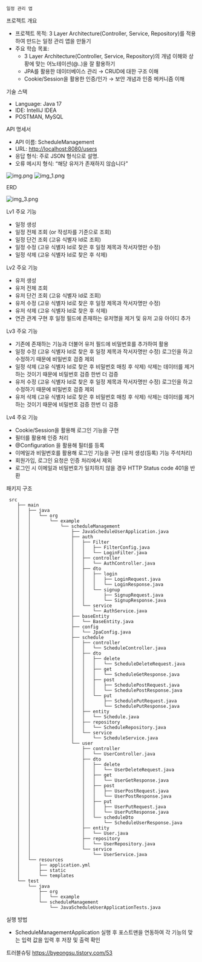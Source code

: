     일정 관리 앱
프로젝트 개요
- 프로젝트 목적: 3 Layer Architecture(Controller, Service, Repository)를 적용하여 만드는 일정 관리 앱을 만들기
- 주요 학습 목표: 
  - 3 Layer Architecture(Controller, Service, Repository)의 개념 이해와 상황에 맞는 어노테이션(@..)을 잘 활용하기
  - JPA를 활용한 데이터베이스 관리 → CRUD에 대한 구조 이해
  - Cookie/Session을 활용한 인증/인가 → 보안 개념과 인증 메커니즘 이해

기술 스택
- Language: Java 17
- IDE: IntelliJ IDEA
- POSTMAN, MySQL

API 명세서
- API 이름: ScheduleManagement
- URL: [http://localhost:8080/users](http://localhost:8080/users)
- 응답 형식: 주로 JSON 형식으로 설명.
- 오류 메시지 형식: “해당 유저가 존재하지 않습니다”

![img.png](img.png)
![img_1.png](img_1.png)

ERD

![img_3.png](img_3.png)


Lv1 주요 기능
- 일정 생성
- 일정 전체 조회 (or 작성자를 기준으로 조회)
- 일정 단건 조회 (고유 식별자 Id로 조회)
- 일정 수정 (고유 식별자 Id로 찾은 후 일정 제목과 작서자명만 수정) 
- 일정 삭제 (고유 식별자 Id로 찾은 후 삭제) 

Lv2 주요 기능
- 유저 생성
- 유저 전체 조회 
- 유저 단건 조회 (고유 식별자 Id로 조회)
- 유저 수정 (고유 식별자 Id로 찾은 후 일정 제목과 작서자명만 수정) 
- 유저 삭제 (고유 식별자 Id로 찾은 후 삭제) 
- 연관 관계 구현 후 일정 필드에 존재하는 유저명을 제거 및 유저 고유 아이디 추가

Lv3 주요 기능
- 기존에 존재하는 기능과 더불어 유저 필드에 비밀번호를 추가하여 활용
- 일정 수정 (고유 식별자 Id로 찾은 후 일정 제목과 작서자명만 수정) 로그인을 하고 수정하기 때문에 비밀번호 검증 제외
- 일정 삭제 (고유 식별자 Id로 찾은 후 비밀번호 매칭 후 삭제) 삭제는 데이터를 제거하는 것이기 때문에 비밀번호 검증 한번 더 검증
- 유저 수정 (고유 식별자 Id로 찾은 후 일정 제목과 작서자명만 수정) 로그인을 하고 수정하기 때문에 비밀번호 검증 제외
- 유저 삭제 (고유 식별자 Id로 찾은 후 비밀번호 매칭 후 삭제) 삭제는 데이터를 제거하는 것이기 때문에 비밀번호 검증 한번 더 검증

Lv4 주요 기능
- Cookie/Session을 활용해 로그인 기능을 구현
- 필터를 활용해 인증 처리
- @Configuration 을 활용해 필터를 등록
- 이메일과 비밀번호를 활용해 로그인 기능을 구현 (유저 생성(등록) 기능 주석처리)
- 회원가입, 로그인 요청은 인증 처리에서 제외
- 로그인 시 이메일과 비밀번호가 일치하지 않을 경우 HTTP Status code 401을 반환

패키지 구조
````
 src
    ├── main
    │   ├── java
    │   │   └── org
    │   │       └── example
    │   │           └── scheduleManagement
    │   │               ├── JavaScheduleUserApplication.java
    │   │               ├── auth
    │   │               │   ├── Filter
    │   │               │   │   ├── FilterConfig.java
    │   │               │   │   └── LoginFilter.java
    │   │               │   ├── controller
    │   │               │   │   └── AuthController.java
    │   │               │   ├── dto
    │   │               │   │   ├── login
    │   │               │   │   │   ├── LoginRequest.java
    │   │               │   │   │   └── LoginResponse.java
    │   │               │   │   └── signup
    │   │               │   │       ├── SignupRequest.java
    │   │               │   │       └── SignupResponse.java
    │   │               │   └── service
    │   │               │       └── AuthService.java
    │   │               ├── baseEntity
    │   │               │   └── BaseEntity.java
    │   │               ├── config
    │   │               │   └── JpaConfig.java
    │   │               ├── schedule
    │   │               │   ├── controller
    │   │               │   │   └── ScheduleController.java
    │   │               │   ├── dto
    │   │               │   │   ├── delete
    │   │               │   │   │   └── ScheduleDeleteRequest.java
    │   │               │   │   ├── get
    │   │               │   │   │   └── ScheduleGetResponse.java
    │   │               │   │   ├── post
    │   │               │   │   │   ├── SchedulePostRequest.java
    │   │               │   │   │   └── SchedulePostResponse.java
    │   │               │   │   └── put
    │   │               │   │       ├── SchedulePutRequest.java
    │   │               │   │       └── SchedulePutResponse.java
    │   │               │   ├── entity
    │   │               │   │   └── Schedule.java
    │   │               │   ├── repository
    │   │               │   │   └── ScheduleRepository.java
    │   │               │   └── service
    │   │               │       └── ScheduleService.java
    │   │               └── user
    │   │                   ├── controller
    │   │                   │   └── UserController.java
    │   │                   ├── dto
    │   │                   │   ├── delete
    │   │                   │   │   └── UserDeleteRequest.java
    │   │                   │   ├── get
    │   │                   │   │   └── UserGetResponse.java
    │   │                   │   ├── post
    │   │                   │   │   ├── UserPostRequest.java
    │   │                   │   │   └── UserPostResponse.java
    │   │                   │   ├── put
    │   │                   │   │   ├── UserPutRequest.java
    │   │                   │   │   └── UserPutResponse.java
    │   │                   │   └── scheduleDto
    │   │                   │       └── ScheduleUserResponse.java
    │   │                   ├── entity
    │   │                   │   └── User.java
    │   │                   ├── repository
    │   │                   │   └── UserRepository.java
    │   │                   └── service
    │   │                       └── UserService.java
    │   └── resources
    │       ├── application.yml
    │       ├── static
    │       └── templates
    └── test
        └── java
            ├── org
            │   └── example
            └── scheduleManagement
                └── JavaScheduleUserApplicationTests.java
````

실행 방법
- ScheduleManagementApplication 실행 후 포스트맨을 연동하여 각 기능의 맞는 입력 값을 입력 후 저장 및 출력 확인

트러블슈팅
https://byeongsu.tistory.com/53

